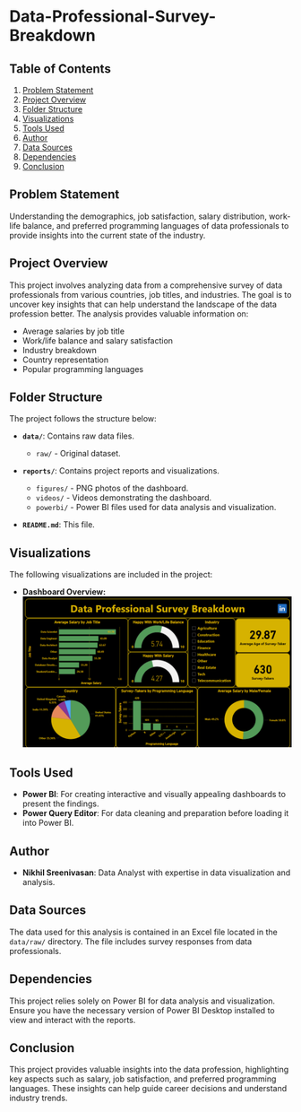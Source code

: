 # Data-Professional-Survey-Breakdown

## Table of Contents
1. [Problem Statement](#problem-statement)
2. [Project Overview](#project-overview)
3. [Folder Structure](#folder-structure)
4. [Visualizations](#visualizations)
5. [Tools Used](#tools-used)
6. [Author](#author)
7. [Data Sources](#data-sources)
8. [Dependencies](#dependencies)
9. [Conclusion](#conclusion)

## Problem Statement

Understanding the demographics, job satisfaction, salary distribution, work-life balance, and preferred programming languages of data professionals to provide insights into the current state of the industry.

## Project Overview

This project involves analyzing data from a comprehensive survey of data professionals from various countries, job titles, and industries. The goal is to uncover key insights that can help understand the landscape of the data profession better. The analysis provides valuable information on:

- Average salaries by job title
- Work/life balance and salary satisfaction
- Industry breakdown
- Country representation
- Popular programming languages

## Folder Structure

The project follows the structure below:

- **`data/`**: Contains raw data files.
  - `raw/` - Original dataset.

- **`reports/`**: Contains project reports and visualizations.
  - `figures/` - PNG photos of the dashboard.
  - `videos/` - Videos demonstrating the dashboard.
  - `powerbi/` - Power BI files used for data analysis and visualization.

- **`README.md`**: This file.

## Visualizations

The following visualizations are included in the project:
- **Dashboard Overview:** ![Dashboard Overview](reports/figures/Data%20Professional%20Survey%20Report.png)

## Tools Used

- **Power BI**: For creating interactive and visually appealing dashboards to present the findings.
- **Power Query Editor**: For data cleaning and preparation before loading it into Power BI.

## Author

- **Nikhil Sreenivasan**: Data Analyst with expertise in data visualization and analysis.

## Data Sources

The data used for this analysis is contained in an Excel file located in the `data/raw/` directory. The file includes survey responses from data professionals.

## Dependencies

This project relies solely on Power BI for data analysis and visualization. Ensure you have the necessary version of Power BI Desktop installed to view and interact with the reports.

## Conclusion

This project provides valuable insights into the data profession, highlighting key aspects such as salary, job satisfaction, and preferred programming languages. These insights can help guide career decisions and understand industry trends.
